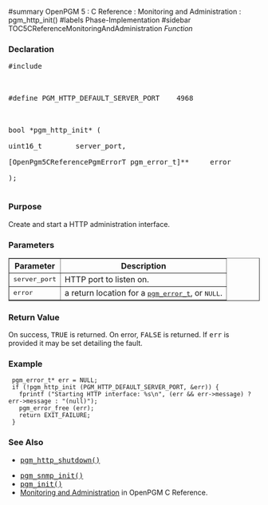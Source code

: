 ﻿#summary OpenPGM 5 : C Reference : Monitoring and Administration : pgm\_http\_init()
#labels Phase-Implementation
#sidebar TOC5CReferenceMonitoringAndAdministration
_Function_
### Declaration ###
<pre>
#include <pgm/http.h><br>
<br>
#define PGM_HTTP_DEFAULT_SERVER_PORT    4968<br>
<br>
bool *pgm_http_init* (<br>
uint16_t        server_port,<br>
[OpenPgm5CReferencePgmErrorT pgm_error_t]**     error<br>
);<br>
</pre>

### Purpose ###
Create and start a HTTP administration interface.

### Parameters ###

<table cellpadding='5' border='1' cellspacing='0'>
<tr>
<th>Parameter</th>
<th>Description</th>
</tr>
<tr>
<td><tt>server_port</tt></td>
<td>HTTP port to listen on.</td>
</tr><tr>
<td><tt>error</tt></td>
<td>a return location for a <tt><a href='OpenPgm5CReferencePgmErrorT.md'>pgm_error_t</a></tt>, or <tt>NULL</tt>.</td>
</tr>
</table>


### Return Value ###
On success, <tt>TRUE</tt> is returned.  On error, <tt>FALSE</tt> is returned.  If <tt>err</tt> is provided it may be set detailing the fault.

### Example ###

```
 pgm_error_t* err = NULL;
 if (!pgm_http_init (PGM_HTTP_DEFAULT_SERVER_PORT, &err)) {
   fprintf ("Starting HTTP interface: %s\n", (err && err->message) ? err->message : "(null)");
   pgm_error_free (err);
   return EXIT_FAILURE;
 }
```

### See Also ###
  * <tt><a href='OpenPgm5CReferencePgmHttpShutdown.md'>pgm_http_shutdown()</a></tt><br>
<ul><li><tt><a href='OpenPgm5CReferencePgmSnmpInit.md'>pgm_snmp_init()</a></tt><br>
</li><li><tt><a href='OpenPgm5CReferencePgmInit.md'>pgm_init()</a></tt><br>
</li><li><a href='OpenPgm5CReferenceMonitoringAndAdministration.md'>Monitoring and Administration</a> in OpenPGM C Reference.